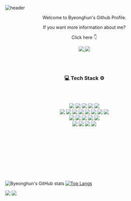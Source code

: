![header](https://capsule-render.vercel.app/api?type=slice&color=6495ED&height=230&section=header&text=Byeonghun's&nbsp;Github&fontSize=50&animation=fadeIn&fontAlignY=50)


<p align='center'> Welcome to Byeonghun's Github Profile. </p>
<p align='center'> If you want more information about me? </p>
<p align='center'> Click here 👇 </p>
<p align='center'>
  <a href="https://byeonghuns98.medium.com"><img src="https://img.shields.io/badge/Medium Blog-12100E?style=flat-square&logo=Medium&logoColor=white&link=https://byeonghuns98.medium.com"/>
  </a>
  <a href="mailto:byeonghuns98@gmail.com"><img src="https://img.shields.io/badge/Gmail-EA4335?style=flat-square&logo=Gmail&logoColor=white&link=byeonghuns98@gmail.com"/>
  </a>
</p>

<br>
<br>
<h3 align="center"> 💻 Tech Stack ⚙️</h3>
<br>
<br>
<p align="center">
  <img src="https://img.shields.io/badge/Python-3766AB?style=flat-square&logo=Python&logoColor=white"/></a>
  <img src="https://img.shields.io/badge/R-276DC3?style=flat-square&logo=R&logoColor=white"/></a>
  <img src="https://img.shields.io/badge/Java-007396?style=flat-square&logo=Java&logoColor=white"/></a>
  <img src="https://img.shields.io/badge/SAS-0690FA?style=flat-square&logo=SAS&logoColor=white"/></a>
  <img src="https://img.shields.io/badge/SQL-0690FA?style=flat-square&logo=SAS&logoColor=white"/></a>
  <br>
  <img src="https://img.shields.io/badge/Jupyter-F37626?style=flat-square&logo=Jupyter&logoColor=white"/></a>
  <img src="https://img.shields.io/badge/Anaconda-44A833?style=flat-square&logo=Anaconda&logoColor=white"/></a>
  <img src="https://img.shields.io/badge/RStudio-75AADB?style=flat-square&logo=RStudio&logoColor=white"/></a>
  <img src="https://img.shields.io/badge/Android Studio-3DDC84?style=flat-square&logo=Android&logoColor=white"/></a>
  <img src="https://img.shields.io/badge/Visual&nbsp;Studio-5C2D91?style=flat-square&logo=Visual&nbsp;Studio&logoColor=white"/></a>
  <img src="https://img.shields.io/badge/Spyder&nbsp;IDE-FF0000?style=flat-square&logo=Spyder&nbsp;IDE&logoColor=white"/></a>
  <img src="https://img.shields.io/badge/Atom-66595C?style=flat-square&logo=Atom&logoColor=white"/></a>
  <img src="https://img.shields.io/badge/Unity-000000?style=flat-square&logo=Unity&logoColor=white"/></a>
  <br>
  <img src="https://img.shields.io/badge/tensorflow-FF6F00?style=flat-square&logo=tensorflow&logoColor=white"/></a>
  <img src="https://img.shields.io/badge/Keras-D00000?style=flat-square&logo=Keras&logoColor=white"/></a>   
  <img src="https://img.shields.io/badge/OpenCV-5C3EE8?style=flat-square&logo=OpenCV&logoColor=white"/></a>
  <img src="https://img.shields.io/badge/NumPy-013243?style=flat-square&logo=NumPy&logoColor=white"/></a>
  <img src="https://img.shields.io/badge/Selenium-43B02A?style=flat-square&logo=Selenium&logoColor=white"/></a>
  <br>
  <img src="https://img.shields.io/badge/MySQL-4479A1?style=flat-square&logo=MySQL&logoColor=white"/></a>
  <img src="https://img.shields.io/badge/Apache Hadoop-D22128?style=flat-square&logo=Apache&logoColor=white"/></a></center>
  <img src="https://img.shields.io/badge/Tableau-E6E6E6?style=flat-square&logo=Tableau&logoColor=white"/></a>
  <img src="https://img.shields.io/badge/PHP-777BB4?style=flat-square&logo=PHP&logoColor=white"/></a>
</p>
<br>
<br>
<h3 align="center">  </h3>

<br>
<br>
<br>
<br>
<br>


![Byeonghun's GitHub stats](https://github-readme-stats.vercel.app/api/?username=qudgns5129&show_icons=true&title_color=fff&icon_color=79ff97&text_color=9f9f9f&bg_color=151515)&nbsp;[![Top Langs](https://github-readme-stats.vercel.app/api/top-langs/?username=qudgns5129&hide=TSQL,TeX,Shell&langs_count=10&layout=compact)](https://github.com/anuraghazra/github-readme-stats)

<img src="https://img.shields.io/github/followers/qudgns5129?style=social"> <a href="https://hits.seeyoufarm.com"/><img src="https://hits.seeyoufarm.com/api/count/incr/badge.svg?url=https%3A%2F%2Fgithub.com%2Fqudgns5129"/></a>
